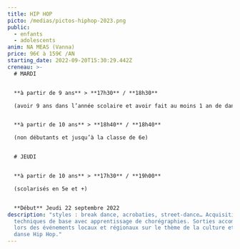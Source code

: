 ```yaml
---
title: HIP HOP
picto: /medias/pictos-hiphop-2023.png
public:
  - enfants
  - adolescents
anim: NA MEAS (Vanna)
price: 96€ à 159€ /AN
starting_date: 2022-09-20T15:30:29.442Z
creneau: >-
  # MARDI


  **à partir de 9 ans** > **17h30** / **18h30**

  (avoir 9 ans dans l’année scolaire et avoir fait au moins 1 an de danse ou sport gymnique)


  **à partir de 10 ans** > **18h40** / **18h40**

  (non débutants et jusqu’à la classe de 6e)


  # JEUDI


  **à partir de 10 ans** > **17h30** / **19h00**

  (scolarisés en 5e et +)


  **Début** Jeudi 22 septembre 2022
description: "styles : break dance, acrobaties, street-dance… Acquisition des
  techniques de base avec apprentissage de chorégraphies. Sorties accompagnées
  lors des événements locaux et régionaux sur le thème de la culture et de la
  danse Hip Hop."
---
```

